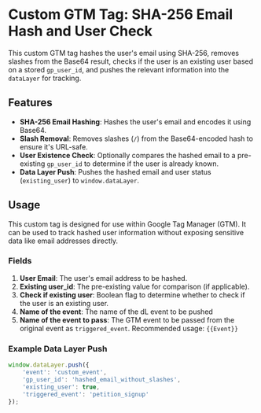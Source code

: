 # Custom GTM Tag: SHA-256 Email Hash and User Check

This custom GTM tag hashes the user's email using SHA-256, removes slashes from the Base64 result, checks if the user is an existing user based on a stored `gp_user_id`, and pushes the relevant information into the `dataLayer` for tracking.

## Features
- **SHA-256 Email Hashing**: Hashes the user's email and encodes it using Base64.
- **Slash Removal**: Removes slashes (`/`) from the Base64-encoded hash to ensure it's URL-safe.
- **User Existence Check**: Optionally compares the hashed email to a pre-existing `gp_user_id` to determine if the user is already known.
- **Data Layer Push**: Pushes the hashed email and user status (`existing_user`) to `window.dataLayer`.

## Usage
This custom tag is designed for use within Google Tag Manager (GTM). It can be used to track hashed user information without exposing sensitive data like email addresses directly.

### Fields
1. **User Email**: The user's email address to be hashed.
2. **Existing user_id**: The pre-existing value for comparison (if applicable).
3. **Check if existing user**: Boolean flag to determine whether to check if the user is an existing user.
4. **Name of the event**: The name of the dL event to be pushed
5. **Name of the event to pass**: The GTM event to be passed from the original event as `triggered_event`. Recommended usage: `{{Event}}`

### Example Data Layer Push
```javascript
window.dataLayer.push({
    'event': 'custom_event',
    'gp_user_id': 'hashed_email_without_slashes',
    'existing_user': true,
    'triggered_event': 'petition_signup'
});
